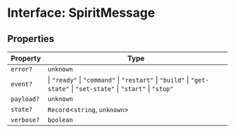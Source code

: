 # Interface: SpiritMessage

## Properties

| Property | Type |
| ------ | ------ |
| `error?` | `unknown` |
| `event?` | \| `"ready"` \| `"command"` \| `"restart"` \| `"build"` \| `"get-state"` \| `"set-state"` \| `"start"` \| `"stop"` |
| `payload?` | `unknown` |
| `state?` | `Record`\<`string`, `unknown`\> |
| `verbose?` | `boolean` |
